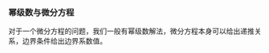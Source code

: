 ### 幂级数与微分方程
对于一个微分方程的问题，我们一般有幂级数解法，微分方程本身可以给出递推关系，边界条件给出边界系数值。
<!--stackedit_data:
eyJoaXN0b3J5IjpbMzc1NTEyODIxLDE3NTIyOTcyMThdfQ==
-->